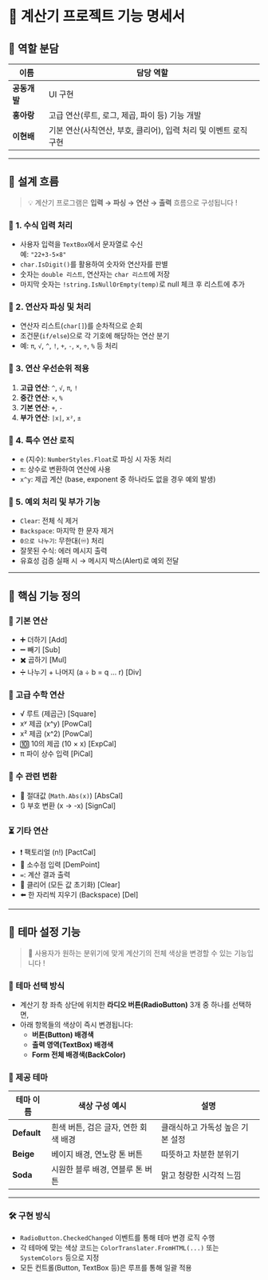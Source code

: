 # 📌 계산기 프로젝트 기능 명세서

## 👥 역할 분담

| 이름     | 담당 역할                                     |
|----------|-----------------------------------------------|
| **공동개발** | UI 구현 |
| **홍아랑** | 고급 연산(루트, 로그, 제곱, 파이 등) 기능 개발 |
| **이현배** | 기본 연산(사칙연산, 부호, 클리어), 입력 처리 및 이벤트 로직 구현 |

---

##  🔧 설계 흐름

> 💡 계산기 프로그램은 **입력 → 파싱 → 연산 → 출력** 흐름으로 구성됩니다 !

### 📝 1. 수식 입력 처리
- 사용자 입력을 `TextBox`에서 문자열로 수신  
  예: `"22+3-5×8"`
- `char.IsDigit()`를 활용하여 숫자와 연산자를 판별
- 숫자는 `double 리스트`, 연산자는 `char 리스트`에 저장
- 마지막 숫자는 `!string.IsNullOrEmpty(temp)`로 null 체크 후 리스트에 추가



### 🧮 2. 연산자 파싱 및 처리
- 연산자 리스트(`char[]`)를 순차적으로 순회
- 조건문(`if/else`)으로 각 기호에 해당하는 연산 분기
- 예: `π`, `√`, `^`, `!`, `+`, `-`, `×`, `÷`, `%` 등 처리



### 🔢 3. 연산 우선순위 적용
1. **고급 연산**: `^`, `√`, `π`, `!`  
2. **중간 연산**: `×`, `%`  
3. **기본 연산**: `+`, `-`  
4. **부가 연산**: `|x|`, `x²`, `±`



### 🧠 4. 특수 연산 로직
- `e` (지수): `NumberStyles.Float`로 파싱 시 자동 처리
- `π`: 상수로 변환하여 연산에 사용
- `x^y`: 제곱 계산 (base, exponent 중 하나라도 없을 경우 예외 발생)



### 🧼 5. 예외 처리 및 부가 기능
- `Clear`: 전체 식 제거
- `Backspace`: 마지막 한 문자 제거
- `0으로 나누기`: 무한대(♾️) 처리
- 잘못된 수식: 에러 메시지 출력
- 유효성 검증 실패 시 → 메시지 박스(Alert)로 예외 전달


---

## 🧮 핵심 기능 정의

### 🔢 기본 연산
- ➕ 더하기  [Add]
- ➖ 빼기  [Sub]
- ✖️ 곱하기  [Mul]
- ➗ 나누기 + 나머지 (a ÷ b = q … r)  [Div]

### 🧠 고급 수학 연산
- √ 루트 (제곱근)  [Square]
- xʸ 제곱 (x^y)  [PowCal]
- x² 제곱 (x^2)  [PowCal]
- 🔟 10의 제곱 (10 × x)  [ExpCal]
- π 파이 상수 입력  [PiCal]

### 🧾 수 관련 변환
- 🔁 절대값 (`Math.Abs(x)`)  [AbsCal]
- 🔃 부호 변환 (x → -x)  [SignCal]

### ⏳ 기타 연산
- ❗ 팩토리얼 (n!)  [PactCal]
- 🔘 소수점 입력  [DemPoint]
- `=`: 계산 결과 출력
- 🧼 클리어 (모든 값 초기화)  [Clear]
- ⬅️ 한 자리씩 지우기 (Backspace)  [Del]

---

## 🎨 테마 설정 기능

> 🧩 사용자가 원하는 분위기에 맞게 계산기의 전체 색상을 변경할 수 있는 기능입니다 !

### 🔘 테마 선택 방식
- 계산기 창 좌측 상단에 위치한 **라디오 버튼(RadioButton)** 3개 중 하나를 선택하면,
- 아래 항목들의 색상이 즉시 변경됩니다:
  - **버튼(Button) 배경색**
  - **출력 영역(TextBox) 배경색**
  - **Form 전체 배경색(BackColor)**

### 🌈 제공 테마

| 테마 이름   | 색상 구성 예시                         | 설명 |
|------------|----------------------------------------|------|
| **Default** | 흰색 버튼, 검은 글자, 연한 회색 배경     | 클래식하고 가독성 높은 기본 설정 |
| **Beige** | 베이지 배경, 연노랑 톤 버튼 | 따뜻하고 차분한 분위기 |
| **Soda** | 시원한 블루 배경, 연블루 톤 버튼 | 맑고 청량한 시각적 느낌 |

---

### 🛠️ 구현 방식
- `RadioButton.CheckedChanged` 이벤트를 통해 테마 변경 로직 수행
- 각 테마에 맞는 색상 코드는 `ColorTranslater.FromHTML(...)` 또는 `SystemColors` 등으로 지정
- 모든 컨트롤(Button, TextBox 등)은 루프를 통해 일괄 적용
